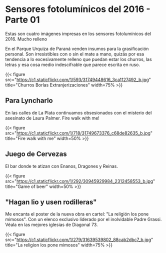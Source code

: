 # Sensores fotolumínicos del 2016 - Parte 01


Estas son cuatro imágenes impresas en los sensores fotolumínicos del 2016.
Mucho relleno

En el Parque Urquiza de Paraná venden insumos para la grasificación personal.
Son irresistibles con o sin el mate a mano, quizás por esa tendencia a lo
excesivamente relleno que puedan estar los churros, las letras y esa cosa medio
indescifrable que parece escrita en ruso.

{{< figure src="https://c1.staticflickr.com/1/593/31749448616_3ca1127492_b.jpg" title="Churros Borlas Extranjerizaciones" width=75% >}}
   
## Para Lyncharlo

En las calles de La Plata continuamos obsesionados con el misterio del
asesinato de Laura Palmer. Fire walk with me!

{{< figure src="https://c1.staticflickr.com/1/718/31749673376_c68de82635_b.jpg" title="Fire walk with me" width=50% >}}
  

## Juego de Cervezas

El bar donde te atizan con Enanos, Dragones y Reinas.

{{< figure src="https://c1.staticflickr.com/1/292/30945929984_2312458553_b.jpg" title="Game of beer" width=50% >}}
   

## \"Hagan lio y usen rodilleras\"

Me encanta el poster de la nueva obra en cartel: \"La religión los pone
mimosos\". Con un elenco exclusivo liderado por el inolvidable Padre
Grassi. Véala en las mejores iglesias de Diagonal 73.

{{< figure src="https://c1.staticflickr.com/1/279/31639539802_88cab2dbc7_b.jpg" title="La religion los pone mimosos" width=75% >}}



